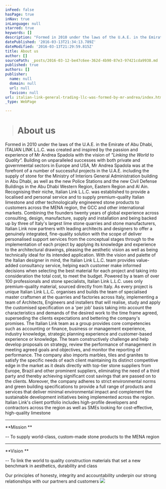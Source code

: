 ```yaml
---
inFeed: false
hasPage: true
inNav: true
inLanguage: null
starred: true
keywords: []
description: "Formed in 2010 under the laws of the U.A.E. in the Emirate of Abu Dhabi,\_ITALIAN LINK L.L.C. was\_created and inspired by the passion and experience of Mr Andrea Spadola with the vision of\_\"Linking the World to Quality\".\_Building on unparalleled successes with both private and governmental sectors in Europe and USA, Mr Andrea Spadola was at the forefront of a number of successful projects in the U.A.E. including the supply of stone for the Ministry of Interiors General Administration building in Abu Dhabi, as well as the new Police Stations and the new Civil Defense Buildings in the Abu Dhabi Western Region, Eastern Region and Al Ain. Recognising their niche, Italian Link L.L.C. was established to provide a localised and personal service and to supply premium-quality Italian limestone and other technologically engineered stone products to customers across the MENA region, the GCC and other international markets. Combining the founders twenty years of global experience across consulting, design, manufacture, supply and installation and being backed up by three of Italy’s largest lime stone quarries and stone manufacturers, Italian Link now partners with leading architects and designers to offer a genuinely integrated, fine-quality solution with the scope of deliver personalised support services from the conceptual stages through to the implementation of each project by applying its knowledge and experience to the architectural drawings, pleasing the aesthetic vision as well as being technically ideal for its intended application. With the vision and palette of the Italian designer in mind, the Italian Link L.L.C. team provides value-added consultancy service, helping each customer make informed decisions when selecting the best material for each project and taking into consideration the total cost, to meet the budget. Powered by a team of over 100 professionals and stone specialists, Italian Link L.L.C. uses only premium-quality material, sourced directly from Italy. As every project is unique Italian Link L.L.C. organises and builds the team of specialised master craftsmen at the quarries and factories across Italy, implementing a team of Architects, Engineers and installers that will realise, study and apply the customised specification on a ‘per job’ basis taking into account the characteristics and demands of the desired work to the time frame agreed, superseding the clients expectations and bettering the company’s promises. The Italian Link team as a group provides core competencies such as accounting or finance, business or management experience, industry knowledge, strategic planning experience and customer-based experience or knowledge. The team constructively challenge and help develop proposals on strategy, review the performance of management in meeting agreed goals and objectives, and monitor the reporting of performance. The company also imports marbles, tiles and granites to satisfy the specific needs of each client maintaining its distinct competitive edge in the market as it deals directly with top-tier stone suppliers from Europe, Brazil and other prominent suppliers, eliminating the need of a third party and thereby achieving significant cost savings that are passed on to the clients. Moreover, the company adheres to strict environmental norms and green building specifications to provide a full range of products and services that deliver minimal environmental impact and complement the sustainable development initiatives being implemented across the region. Italian Link’s client portfolio includes high-profile developers and contractors across the region as well as SMEs looking for cost-effective, high-quality limestone"
datePublished: '2016-03-13T21:34:13.789Z'
dateModified: '2016-03-13T21:29:59.815Z'
title: About us
author: []
sourcePath: _posts/2016-03-12-be47c6ee-362d-4b90-87e3-97421cda9938.md
published: true
authors: []
publisher:
  name: null
  domain: null
  url: null
  favicon: null
url: italian-link-general-trading-llc-was-formed-by-mr-andrea/index.html
_type: WebPage

---
```

> # About us

Formed in 2010 under the laws of the U.A.E. in the Emirate of Abu Dhabi, ITALIAN LINK L.L.C. was created and inspired by the passion and experience of Mr Andrea Spadola with the vision of _"Linking the World to Quality"._ Building on unparalleled successes with both private and governmental sectors in Europe and USA, Mr Andrea Spadola was at the forefront of a number of successful projects in the U.A.E. including the supply of stone for the Ministry of Interiors General Administration building in Abu Dhabi, as well as the new Police Stations and the new Civil Defense Buildings in the Abu Dhabi Western Region, Eastern Region and Al Ain. Recognising their niche, Italian Link L.L.C. was established to provide a localised and personal service and to supply premium-quality Italian limestone and other technologically engineered stone products to customers across the MENA region, the GCC and other international markets. Combining the founders twenty years of global experience across consulting, design, manufacture, supply and installation and being backed up by three of Italy's largest lime stone quarries and stone manufacturers, Italian Link now partners with leading architects and designers to offer a genuinely integrated, fine-quality solution with the scope of deliver personalised support services from the conceptual stages through to the implementation of each project by applying its knowledge and experience to the architectural drawings, pleasing the aesthetic vision as well as being technically ideal for its intended application. With the vision and palette of the Italian designer in mind, the Italian Link L.L.C. team provides value-added consultancy service, helping each customer make informed decisions when selecting the best material for each project and taking into consideration the total cost, to meet the budget. Powered by a team of over 100 professionals and stone specialists, Italian Link L.L.C. uses only premium-quality material, sourced directly from Italy. As every project is unique Italian Link L.L.C. organises and builds the team of specialised master craftsmen at the quarries and factories across Italy, implementing a team of Architects, Engineers and installers that will realise, study and apply the customised specification on a 'per job' basis taking into account the characteristics and demands of the desired work to the time frame agreed, superseding the clients expectations and bettering the company's promises. The Italian Link team as a group provides core competencies such as accounting or finance, business or management experience, industry knowledge, strategic planning experience and customer-based experience or knowledge. The team constructively challenge and help develop proposals on strategy, review the performance of management in meeting agreed goals and objectives, and monitor the reporting of performance. The company also imports marbles, tiles and granites to satisfy the specific needs of each client maintaining its distinct competitive edge in the market as it deals directly with top-tier stone suppliers from Europe, Brazil and other prominent suppliers, eliminating the need of a third party and thereby achieving significant cost savings that are passed on to the clients. Moreover, the company adheres to strict environmental norms and green building specifications to provide a full range of products and services that deliver minimal environmental impact and complement the sustainable development initiatives being implemented across the region. Italian Link's client portfolio includes high-profile developers and contractors across the region as well as SMEs looking for cost-effective, high-quality limestone

****

**Mission **

-- To supply
world-class, custom-made stone products to the MENA region

****

**Vision **

-- To link the
world to quality construction materials that set a new benchmark in aesthetics,
durability and class

Our principles of honesty, integrity
and accountability underpin our strong relationships with our partners and
customers
![](https://the-grid-user-content.s3-us-west-2.amazonaws.com/afaceee9-5a7b-4371-8755-1b5cb8352e65.png)